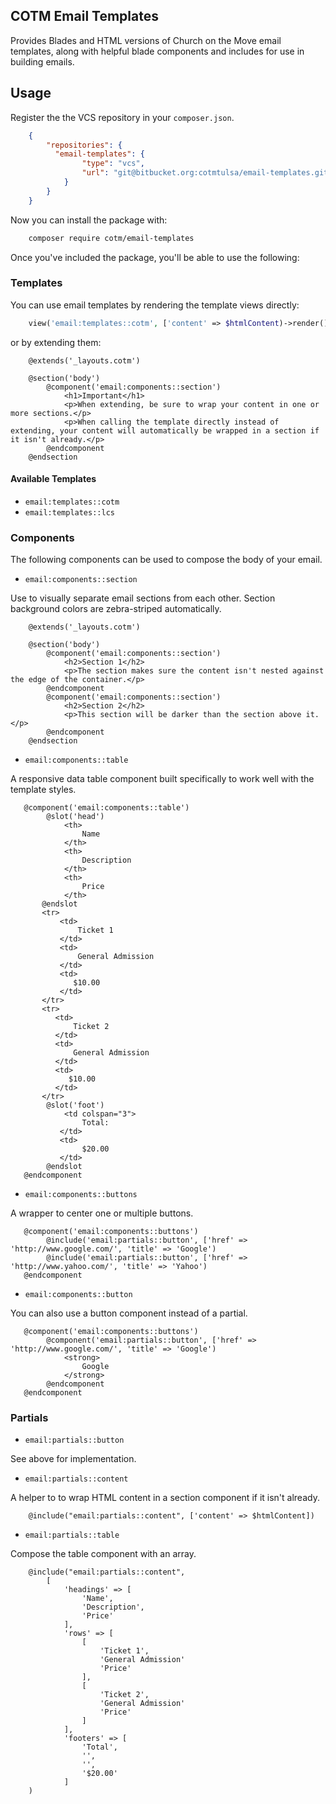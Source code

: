 COTM Email Templates
--------------------

Provides Blades and HTML versions of Church on the Move email templates, along with helpful blade components and includes for use in building emails. 

## Usage

Register the the VCS repository in your `composer.json`.

```json
    {
        "repositories": {
          "email-templates": {
                "type": "vcs",
                "url": "git@bitbucket.org:cotmtulsa/email-templates.git"
            }
        }
    }
```

Now you can install the package with:

```bash
    composer require cotm/email-templates
```

Once you've included the package, you'll be able to use the following: 

### Templates

You can use email templates by rendering the template views directly:

```php
    view('email:templates::cotm', ['content' => $htmlContent)->render();
```

or by extending them:

```blade
    @extends('_layouts.cotm')
    
    @section('body')
        @component('email:components::section')
            <h1>Important</h1>
            <p>When extending, be sure to wrap your content in one or more sections.</p>
            <p>When calling the template directly instead of extending, your content will automatically be wrapped in a section if it isn't already.</p>
        @endcomponent
    @endsection
```
 
 #### Available Templates
 
- `email:templates::cotm`
- `email:templates::lcs`

### Components

The following components can be used to compose the body of your email. 

- `email:components::section`

Use to visually separate email sections from each other. Section background colors are zebra-striped automatically. 

```blade
    @extends('_layouts.cotm')
    
    @section('body')
        @component('email:components::section')
            <h2>Section 1</h2>
            <p>The section makes sure the content isn't nested against the edge of the container.</p>
        @endcomponent
        @component('email:components::section')
            <h2>Section 2</h2>
            <p>This section will be darker than the section above it.</p>
        @endcomponent
    @endsection
```

- `email:components::table`

A responsive data table component built specifically to work well with the template styles.

```blade
   @component('email:components::table')
        @slot('head')
            <th>
                Name
            </th>
            <th>
                Description
            </th>
            <th>
                Price
            </th>
       @endslot
       <tr>
           <td>
               Ticket 1
           </td>
           <td>
               General Admission
           </td>
           <td>
              $10.00
           </td>
       </tr>
       <tr>
          <td>
              Ticket 2
          </td>
          <td>
              General Admission
          </td>
          <td>
             $10.00
          </td>
       </tr>
        @slot('foot')
            <td colspan="3">
                Total:
           </td>
           <td>
                $20.00
           </td>
        @endslot
   @endcomponent
```

- `email:components::buttons`

A wrapper to center one or multiple buttons.

```blade
   @component('email:components::buttons')
        @include('email:partials::button', ['href' => 'http://www.google.com/', 'title' => 'Google')
        @include('email:partials::button', ['href' => 'http://www.yahoo.com/', 'title' => 'Yahoo')
   @endcomponent
```

- `email:components::button`

You can also use a button component instead of a partial.

```blade
   @component('email:components::buttons')
        @component('email:partials::button', ['href' => 'http://www.google.com/', 'title' => 'Google')
            <strong>
                Google
            </strong>
        @endcomponent
   @endcomponent
```

### Partials

- `email:partials::button`

See above for implementation.

- `email:partials::content`

A helper to to wrap HTML content in a section component if it isn't already.

```blade
    @include("email:partials::content", ['content' => $htmlContent])
```

- `email:partials::table`

Compose the table component with an array.

```blade
    @include("email:partials::content", 
        [
            'headings' => [
                'Name', 
                'Description', 
                'Price'
            ],
            'rows' => [
                [
                    'Ticket 1',
                    'General Admission'
                    'Price'
                ],
                [
                    'Ticket 2',
                    'General Admission'
                    'Price'
                ]
            ],
            'footers' => [
                'Total',
                '',
                '',
                '$20.00'
            ]
    )
```


